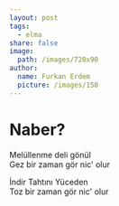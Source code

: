 ```yaml
---
layout: post
tags:
  - elma 
share: false
image:
  path: /images/720x90
author:
  name: Furkan Erdem
  picture: /images/150
---
```

# Naber?

Melüllenme deli gönül  
Gez bir zaman gör nic' olur  

İndir Tahtını Yüceden  
Toz bir zaman gör nic' olur

